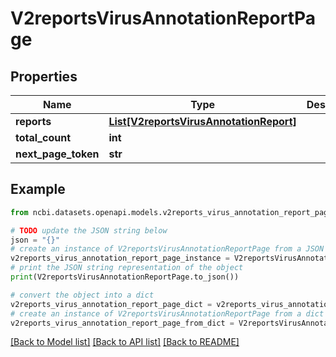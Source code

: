 # V2reportsVirusAnnotationReportPage


## Properties

Name | Type | Description | Notes
------------ | ------------- | ------------- | -------------
**reports** | [**List[V2reportsVirusAnnotationReport]**](V2reportsVirusAnnotationReport.md) |  | [optional] 
**total_count** | **int** |  | [optional] 
**next_page_token** | **str** |  | [optional] 

## Example

```python
from ncbi.datasets.openapi.models.v2reports_virus_annotation_report_page import V2reportsVirusAnnotationReportPage

# TODO update the JSON string below
json = "{}"
# create an instance of V2reportsVirusAnnotationReportPage from a JSON string
v2reports_virus_annotation_report_page_instance = V2reportsVirusAnnotationReportPage.from_json(json)
# print the JSON string representation of the object
print(V2reportsVirusAnnotationReportPage.to_json())

# convert the object into a dict
v2reports_virus_annotation_report_page_dict = v2reports_virus_annotation_report_page_instance.to_dict()
# create an instance of V2reportsVirusAnnotationReportPage from a dict
v2reports_virus_annotation_report_page_from_dict = V2reportsVirusAnnotationReportPage.from_dict(v2reports_virus_annotation_report_page_dict)
```
[[Back to Model list]](../README.md#documentation-for-models) [[Back to API list]](../README.md#documentation-for-api-endpoints) [[Back to README]](../README.md)


